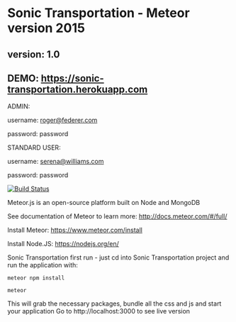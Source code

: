 # Sonic Transportation - Meteor version 2015
## version: 1.0
## DEMO: https://sonic-transportation.herokuapp.com

ADMIN:


username: roger@federer.com

password: password

STANDARD USER:

username: serena@williams.com

password: password

[![Build Status](https://travis-ci.org/CanJee/Sonic_Transpotation.svg?branch=master)](https://travis-ci.org/CanJee/Sonic_Transpotation)

Meteor.js is an open-source platform built on Node and MongoDB

See documentation of Meteor to learn more: http://docs.meteor.com/#/full/

Install Meteor: https://www.meteor.com/install

Install Node.JS: https://nodejs.org/en/

Sonic Transportation first run - just cd into Sonic Transportation project and run the application with:

`meteor npm install`

`meteor`

This will grab the necessary packages, bundle all the css and js and start your application
Go to http://localhost:3000 to see live version
